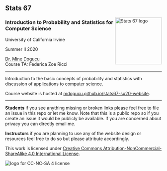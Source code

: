 ## Stats 67 
<img src="img/stats-67-logo.svg" alt="Stats 67 logo" width="150" align = "right"/>


  
### Introduction to Probability and Statistics for Computer Science 
University of California Irvine 

Summer II 2020 

[Dr. Mine Dogucu](https://minedogucu.com)  
Course TA: Federica Zoe Ricci
    
<hr>

Introduction to the basic concepts of probability and statistics with discussion of applications to computer science.

Course website is hosted at [mdogucu.github.io/stats67-su20-website](https://mdogucu.github.io/stats67-su20-website/).

<hr>

**Students** if you see anything missing or broken links please feel free to file an issue in this repo or let me know. Note that this is a public repo so if you create an issue it would be publicly be available. If you are concerned about privacy you can directly email me.

**Instructors** if you are planning to use any of the website design or resources feel free to do so but please attribute accordingly. 

This work is licensed under [Creative Commons Attribution-NonCommercial-ShareAlike 4.0 International License](http://creativecommons.org/licenses/by-nc-sa/4.0/).

<img src="https://i.creativecommons.org/l/by-nc-sa/4.0/88x31.png" alt="logo for CC-NC-SA 4 license"/>

